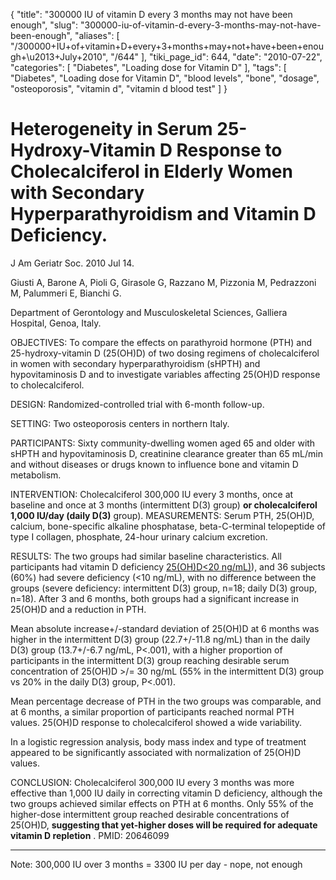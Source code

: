 {
    "title": "300000 IU of vitamin D every 3 months may not have been enough",
    "slug": "300000-iu-of-vitamin-d-every-3-months-may-not-have-been-enough",
    "aliases": [
        "/300000+IU+of+vitamin+D+every+3+months+may+not+have+been+enough+\u2013+July+2010",
        "/644"
    ],
    "tiki_page_id": 644,
    "date": "2010-07-22",
    "categories": [
        "Diabetes",
        "Loading dose for Vitamin D"
    ],
    "tags": [
        "Diabetes",
        "Loading dose for Vitamin D",
        "blood levels",
        "bone",
        "dosage",
        "osteoporosis",
        "vitamin d",
        "vitamin d blood test"
    ]
}


# Heterogeneity in Serum 25-Hydroxy-Vitamin D Response to Cholecalciferol in Elderly Women with Secondary Hyperparathyroidism and Vitamin D Deficiency.

J Am Geriatr Soc. 2010 Jul 14.

Giusti A, Barone A, Pioli G, Girasole G, Razzano M, Pizzonia M, Pedrazzoni M, Palummeri E, Bianchi G.

Department of Gerontology and Musculoskeletal Sciences, Galliera Hospital, Genoa, Italy.

OBJECTIVES: To compare the effects on parathyroid hormone (PTH) and 25-hydroxy-vitamin D (25(OH)D) of two dosing regimens of cholecalciferol in women with secondary hyperparathyroidism (sHPTH) and hypovitaminosis D and to investigate variables affecting 25(OH)D response to cholecalciferol. 

DESIGN: Randomized-controlled trial with 6-month follow-up. 

SETTING: Two osteoporosis centers in northern Italy. 

PARTICIPANTS: Sixty community-dwelling women aged 65 and older with sHPTH and hypovitaminosis D, creatinine clearance greater than 65 mL/min and without diseases or drugs known to influence bone and vitamin D metabolism. 

INTERVENTION: Cholecalciferol 300,000 IU every 3 months, once at baseline and once at 3 months (intermittent D(3) group)  **or cholecalciferol 1,000 IU/day (daily D(3)**  group). MEASUREMENTS: Serum PTH, 25(OH)D, calcium, bone-specific alkaline phosphatase, beta-C-terminal telopeptide of type I collagen, phosphate, 24-hour urinary calcium excretion. 

RESULTS: The two groups had similar baseline characteristics. All participants had vitamin D deficiency [25(OH)D<20 ng/mL)](25(OH)D<20%20ng/mL)), and 36 subjects (60%) had severe deficiency (<10 ng/mL), with no difference between the groups (severe deficiency: intermittent D(3) group, n=18; daily D(3) group, n=18). After 3 and 6 months, both groups had a significant increase in 25(OH)D and a reduction in PTH. 

Mean absolute increase+/-standard deviation of 25(OH)D at 6 months was higher in the intermittent D(3) group (22.7+/-11.8 ng/mL) than in the daily D(3) group (13.7+/-6.7 ng/mL, P<.001), with a higher proportion of participants in the intermittent D(3) group reaching desirable serum concentration of 25(OH)D >/= 30 ng/mL (55% in the intermittent D(3) group vs 20% in the daily D(3) group, P<.001). 

Mean percentage decrease of PTH in the two groups was comparable, and at 6 months, a similar proportion of participants reached normal PTH values. 25(OH)D response to cholecalciferol showed a wide variability. 

In a logistic regression analysis, body mass index and type of treatment appeared to be significantly associated with normalization of 25(OH)D values. 

CONCLUSION: Cholecalciferol 300,000 IU every 3 months was more effective than 1,000 IU daily in correcting vitamin D deficiency, although the two groups achieved similar effects on PTH at 6 months. Only 55% of the higher-dose intermittent group reached desirable concentrations of 25(OH)D,  **suggesting that yet-higher doses will be required for adequate vitamin D repletion** . PMID: 20646099 

---

Note: 300,000 IU over 3 months = 3300 IU per day - nope, not enough